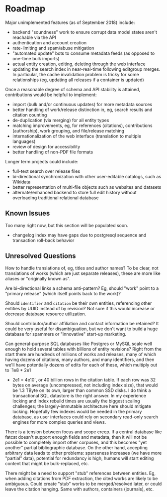 # Roadmap

Major unimplemented features (as of September 2018) include:

- backend "soundness" work to ensure corrupt data model states aren't reachable
  via the API
- authentication and account creation
- rate-limiting and spam/abuse mitigation
- "automated update" bots to consume metadata feeds (as opposed to one-time
  bulk imports)
- actual entity creation, editing, deleting through the web interface
- updating the search index in near-real-time following editgroup merges. In
  particular, the cache invalidation problem is tricky for some relationships
  (eg, updating all releases if a container is updated)

Once a reasonable degree of schema and API stability is attained, contributions
would be helpful to implement:

- import (bulk and/or continuous updates) for more metadata sources
- better handling of work/release distinction in, eg, search results and
  citation counting
- de-duplication (via merging) for all entity types
- matching improvements, eg, for references (citations), contributions
  (authorship), work grouping, and file/release matching
- internationalization of the web interface (translation to multiple languages)
- review of design for accessibility
- better handling of non-PDF file formats

Longer term projects could include:

- full-text search over release files
- bi-directional synchronization with other user-editable catalogs, such as
  Wikidata
- better representation of multi-file objects such as websites and datasets
- alternate/enhanced backend to store full edit history without overloading
  traditional relational database

## Known Issues

Too many right now, but this section will be populated soon.

- changelog index may have gaps due to postgresql sequence and transaction
  roll-back behavior

## Unresolved Questions

How to handle translations of, eg, titles and author names? To be clear, not
translations of works (which are just separate releases), these are more like
aliases or "originally known as".

Are bi-directional links a schema anti-pattern? Eg, should "work" point to a
"primary release" (which itself points back to the work)?

Should `identifier` and `citation` be their own entities, referencing other
entities by UUID instead of by revision? Not sure if this would increase or
decrease database resource utilization.

Should contributor/author affiliation and contact information be retained? It
could be very useful for disambiguation, but we don't want to build a huge
database for spammers or "innovative" start-up marketing.

Can general-purpose SQL databases like Postgres or MySQL scale well enough to
hold several tables with billions of entity revisions? Right from the start
there are hundreds of millions of works and releases, many of which having
dozens of citations, many authors, and many identifiers, and then we'll have
potentially dozens of edits for each of these, which multiply out to `1e8 * 2e1
* 2e1 = 4e10`, or 40 billion rows in the citation table. If each row was 32
bytes on average (uncompressed, not including index size), that would be 1.3
TByte on its own, larger than common SSD disks. I do think a transactional SQL
datastore is the right answer. In my experience locking and index rebuild times
are usually the biggest scaling challenges; the largely-immutable architecture
here should mitigate locking. Hopefully few indexes would be needed in the
primary database, as user interfaces could rely on secondary read-only search
engines for more complex queries and views.

There is a tension between focus and scope creep. If a central database like
fatcat doesn't support enough fields and metadata, then it will not be possible
to completely import other corpuses, and this becomes "yet another" partial
bibliographic database. On the other hand, accepting arbitrary data leads to
other problems: sparseness increases (we have more "partial" data), potential
for redundancy is high, humans will start editing content that might be
bulk-replaced, etc.

There might be a need to support "stub" references between entities. Eg, when
adding citations from PDF extraction, the cited works are likely to be
ambiguous. Could create "stub" works to be merged/resolved later, or could
leave the citation hanging. Same with authors, containers (journals), etc.
